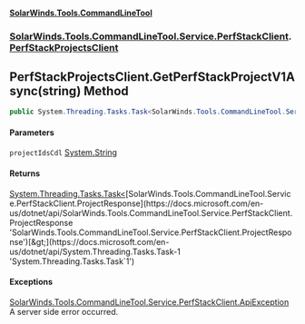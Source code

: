 #### [SolarWinds.Tools.CommandLineTool](index.md 'index')
### [SolarWinds.Tools.CommandLineTool.Service.PerfStackClient](index.md#SolarWinds.Tools.CommandLineTool.Service.PerfStackClient 'SolarWinds.Tools.CommandLineTool.Service.PerfStackClient').[PerfStackProjectsClient](PerfStackProjectsClient.md 'SolarWinds.Tools.CommandLineTool.Service.PerfStackClient.PerfStackProjectsClient')

## PerfStackProjectsClient.GetPerfStackProjectV1Async(string) Method

```csharp
public System.Threading.Tasks.Task<SolarWinds.Tools.CommandLineTool.Service.PerfStackClient.ProjectResponse> GetPerfStackProjectV1Async(string projectIdsCdl);
```
#### Parameters

<a name='SolarWinds.Tools.CommandLineTool.Service.PerfStackClient.PerfStackProjectsClient.GetPerfStackProjectV1Async(string).projectIdsCdl'></a>

`projectIdsCdl` [System.String](https://docs.microsoft.com/en-us/dotnet/api/System.String 'System.String')

#### Returns
[System.Threading.Tasks.Task&lt;](https://docs.microsoft.com/en-us/dotnet/api/System.Threading.Tasks.Task-1 'System.Threading.Tasks.Task`1')[SolarWinds.Tools.CommandLineTool.Service.PerfStackClient.ProjectResponse](https://docs.microsoft.com/en-us/dotnet/api/SolarWinds.Tools.CommandLineTool.Service.PerfStackClient.ProjectResponse 'SolarWinds.Tools.CommandLineTool.Service.PerfStackClient.ProjectResponse')[&gt;](https://docs.microsoft.com/en-us/dotnet/api/System.Threading.Tasks.Task-1 'System.Threading.Tasks.Task`1')

#### Exceptions

[SolarWinds.Tools.CommandLineTool.Service.PerfStackClient.ApiException](https://docs.microsoft.com/en-us/dotnet/api/SolarWinds.Tools.CommandLineTool.Service.PerfStackClient.ApiException 'SolarWinds.Tools.CommandLineTool.Service.PerfStackClient.ApiException')  
A server side error occurred.